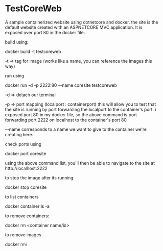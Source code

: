 # TestCoreWeb
A sample containerized website using dotnetcore and docker.  the site is the default website created with an ASPNETCORE MVC application.  It is exposed over port 80 in the docker file.

build using:

docker build -t testcoreweb .

-t => tag for image (works like a name, you can reference the images this way)


run using 

docker run -d -p 2222:80 --name coresite testcoreweb

-d => detach our terminal

-p => port mapping (localport : containerport)  this will allow you to test that the site is running by port forwarding the localport to the container's port.  i exposed port 80 in my docker file, so the above command is port forwarding port 2222 on localhost to the container's port 80

--name corresponds to a name we want to give to the container we're creating here.


check ports using 

docker port coresite


using the above command list, you'll then be able to navigate to the site at http://localhost:2222


to stop the image after its running 

docker stop coresite


to list containers

docker container ls -a

to remove containers:

docker rm <container name/id>


to remove images 

docker rmi <image name>
  
  
